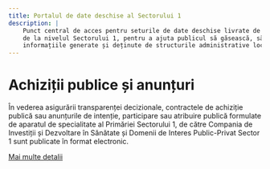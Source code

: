 ```yaml
---
title: Portalul de date deschise al Sectorului 1
description: |
    Punct central de acces pentru seturile de date deschise livrate de autoritățile locale
    de la nivelul Sectorului 1, pentru a ajuta publicul să găsească, să descarce și să folosească
    informațiile generate și deținute de structurile administrative locale.
---
```

# Achiziții publice și anunțuri

În vederea asigurării transparenței decizionale, contractele de achiziție publică
sau anunțurile de intenție, participare sau atribuire publică formulate de
aparatul de specialitate al Primăriei Sectorului 1, de către Compania de Investiții
și Dezvoltare în Sănătate și Domenii de Interes Public-Privat Sector 1 sunt publicate
în format electronic.

[Mai multe detalii](/achizitii/)